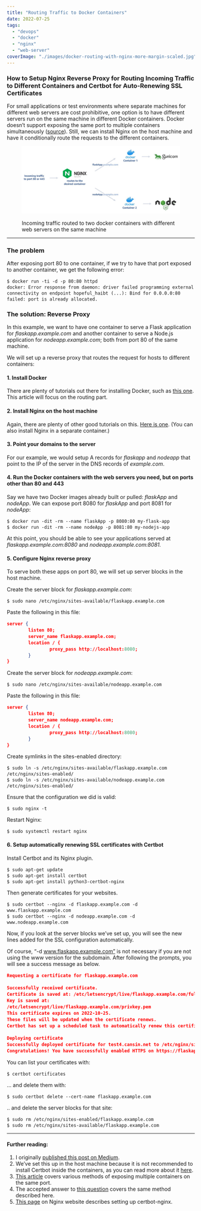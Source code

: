 ```yaml
---
title: "Routing Traffic to Docker Containers"
date: 2022-07-25
tags: 
  - "devops"
  - "docker"
  - "nginx"
  - "web-server"
coverImage: "./images/docker-routing-with-nginx-more-margin-scaled.jpg"
---
```


### How to Setup Nginx Reverse Proxy for Routing Incoming Traffic to Different Containers and Certbot for Auto-Renewing SSL Certificates

For small applications or test environments where separate machines for different web servers are cost prohibitive, one option is to have different servers run on the same machine in different Docker containers. Docker doesn’t support exposing the same port to multiple containers simultaneously ([source](https://github.com/docker/for-linux/issues/471)). Still, we can install Nginx on the host machine and have it conditionally route the requests to the different containers.

<figure>

![](images/nginx-reverse-proxy-for-docker-containers.jpeg)

<figcaption>

Incoming traffic routed to two docker containers with different web servers on the same machine

</figcaption>

</figure>

* * *

### The problem

After exposing port 80 to one container, if we try to have that port exposed to another container, we get the following error:

```shell
$ docker run -ti -d -p 80:80 httpd
docker: Error response from daemon: driver failed programming external connectivity on endpoint hopeful_haibt (...): Bind for 0.0.0.0:80 failed: port is already allocated.
```

### The solution: Reverse Proxy

In this example, we want to have one container to serve a Flask application for _flaskapp.example.com_ and another container to serve a Node.js application for _nodeapp.example.com_; both from port 80 of the same machine.

We will set up a reverse proxy that routes the request for hosts to different containers:

#### **1\. Install Docker**

There are plenty of tutorials out there for installing Docker, such as [this one](https://www.digitalocean.com/community/tutorials/how-to-install-and-use-docker-on-ubuntu-22-04). This article will focus on the routing part.

#### **2\. Install Nginx on the host machine**

Again, there are plenty of other good tutorials on this. [Here is one](https://www.digitalocean.com/community/tutorials/how-to-install-nginx-on-ubuntu-22-04). (You can also install Nginx in a separate container.)

#### **3\. Point your domains to the server**

For our example, we would setup A records for _flaskapp_ and _nodeapp_ that point to the IP of the server in the DNS records of _example.com_.

#### **4\. Run the Docker containers with the web servers you need, but on ports other than 80 and 443**

Say we have two Docker images already built or pulled: _flaskApp_ and _nodeApp_. We can expose port 8080 for _flaskApp_ and port 8081 for _nodeApp_:

```shell
$ docker run -dit -rm --name flaskApp -p 8080:80 my-flask-app
$ docker run -dit -rm --name nodeApp -p 8081:80 my-nodejs-app
```

At this point, you should be able to see your applications served at _flaskapp.example.com:8080_ and _nodeapp.example.com:8081._

#### **5\. Configure Nginx reverse proxy**

To serve both these apps on port 80, we will set up server blocks in the host machine.

Create the server block for _flaskapp.example.com_:

```shell
$ sudo nano /etc/nginx/sites-available/flaskapp.example.com
```

Paste the following in this file:

```json
server {
        listen 80;
        server_name flaskapp.example.com;
        location / {
                proxy_pass http://localhost:8080;
        }
}
```

Create the server block for _nodeapp.example.com_:

```shell
$ sudo nano /etc/nginx/sites-available/nodeapp.example.com
```

Paste the following in this file:

```json
server {
        listen 80;
        server_name nodeapp.example.com;
        location / {
                proxy_pass http://localhost:8080;
        }
}
```

Create symlinks in the sites-enabled directory:

```shell
$ sudo ln -s /etc/nginx/sites-available/flaskapp.example.com /etc/nginx/sites-enabled/
$ sudo ln -s /etc/nginx/sites-available/nodeapp.example.com /etc/nginx/sites-enabled/
```

Ensure that the configuration we did is valid:

```shell
$ sudo nginx -t
```

Restart Nginx:

```shell
$ sudo systemctl restart nginx
```

#### **6\. Setup automatically renewing SSL certificates with Certbot**

Install Certbot and its Nginx plugin.

```shell
$ sudo apt-get update
$ sudo apt-get install certbot
$ sudo apt-get install python3-certbot-nginx
```

Then generate certificates for your websites.

```shell
$ sudo certbot --nginx -d flaskapp.example.com -d www.flaskapp.example.com
$ sudo certbot --nginx -d nodeapp.example.com -d www.nodeapp.example.com
```

Now, if you look at the server blocks we’ve set up, you will see the new lines added for the SSL configuration automatically.

Of course, “-d www.flaskapp.example.com” is not necessary if you are not using the www version for the subdomain. After following the prompts, you will see a success message as below.

```json
Requesting a certificate for flaskapp.example.com

Successfully received certificate.
Certificate is saved at: /etc/letsencrypt/live/flaskapp.example.com/fullchain.pem
Key is saved at:
/etc/letsencrypt/live/flaskapp.example.com/privkey.pem
This certificate expires on 2022-10-25.
These files will be updated when the certificate renews.
Certbot has set up a scheduled task to automatically renew this certificate in the background.

Deploying certificate
Successfully deployed certificate for test4.cansin.net to /etc/nginx/sites-enabled/flaskapp.example.com
Congratulations! You have successfully enabled HTTPS on https://flaskapp.example.com
```

You can list your certificates with:

```shell
$ certbot certificates
```

… and delete them with:

```shell
$ sudo certbot delete --cert-name flaskapp.example.com
```

.. and delete the server blocks for that site:

```shell
$ sudo rm /etc/nginx/sites-enabled/flaskapp.example.com
$ sudo rm /etc/nginx/sites-available/flaskapp.example.com
```

* * *

#### Further reading:

1. I originally [published this post on Medium](https://medium.com/@cansinacarer/routing-docker-containers-with-different-web-servers-to-the-same-port-using-nginx-reverse-proxy-f28ada661357).
2. We’ve set this up in the host machine because it is not recommended to install Certbot inside the containers, as you can read more about it [here](https://eff-certbot.readthedocs.io/en/stable/install.html#running-with-docker).
3. [This article](https://iximiuz.com/en/posts/multiple-containers-same-port-reverse-proxy/) covers various methods of exposing multiple containers on the same port.
4. The accepted answer to [this question](https://www.digitalocean.com/community/questions/how-to-host-multiple-docker-containers-on-a-single-droplet-with-nginx-reverse-proxy) covers the same method described here.
5. [This page](https://www.nginx.com/blog/using-free-ssltls-certificates-from-lets-encrypt-with-nginx/) on Nginx website describes setting up certbot-nginx.
